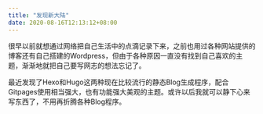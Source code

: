 ```yaml
---
title: "发现新大陆"
date: 2020-08-16T12:13:12+08:00
---
```

很早以前就想通过网络把自己生活中的点滴记录下来，之前也用过各种网站提供的博客还有自己搭建的Wordpress，但由于各种原因一直没有找到自己喜欢的主题，渐渐地就把自己要写网志的想法忘记了。

最近发现了Hexo和Hugo这两种现在比较流行的静态Blog生成程序，配合Gitpages使用相当强大，也有功能强大美观的主题。或许以后我就可以静下心来写东西了，不用再折腾各种Blog程序。

